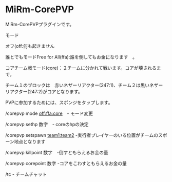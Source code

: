 # MiRm-CorePVP
MiRm-CorePVPプラグインです。


モード　

オフ(off:何も起きません

誰とでもモードFree for All(ffa):誰を倒してもお金になります　。

コアチーム戦モード(core)：２チームに分かれて戦います。コアが壊されるまで。



チーム１のブロックは　赤いネザーリアクター(247:1)、チーム２は黒いネザーリアクター(247:2)がコアとなります。

PVPに参加するためには、スポンジをタップします。

/corepvp mode <off:ffa:core>　- モード変更

/corepvp sethp 数字　- coreのhpの決定

/corepvp setspawn <team1:team2> -実行者プレイヤーのいる位置がチームのスポーン地点となります

/corepvp killpoint 数字　-倒すともらえるお金の量

/corepvp corepoint 数字 -コアをこわすともらえるお金の量

/tc - チームチャット

